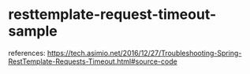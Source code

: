 # resttemplate-request-timeout-sample
references: https://tech.asimio.net/2016/12/27/Troubleshooting-Spring-RestTemplate-Requests-Timeout.html#source-code
